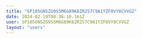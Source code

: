 ```yaml
---
title: "SP105GNSZG9S5M6G89K6ZR257C9A1YZF0VY8CVVGZ"
date: 2024-02-19T08:36:10.161Z
user: SP105GNSZG9S5M6G89K6ZR257C9A1YZF0VY8CVVGZ
layout: "users"
---
```

    